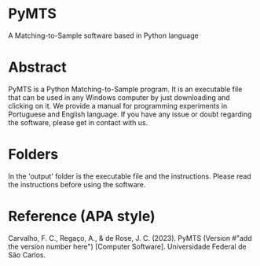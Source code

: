 # PyMTS
A Matching-to-Sample software based in Python language

# Abstract
PyMTS is a Python Matching-to-Sample program. It is an executable file that can be used in any Windows computer by just downloading and clicking on it. We provide a manual for programming experiments in Portuguese and English language. If you have any issue or doubt regarding the software, please get in contact with us.

# Folders
In the 'output' folder is the executable file and the instructions. Please read the instructions before using the software.

# Reference (APA style)
Carvalho, F. C., Regaço, A., & de Rose, J. C. (2023). PyMTS (Version #"add the version number here") [Computer Software]. Universidade Federal de São Carlos.
